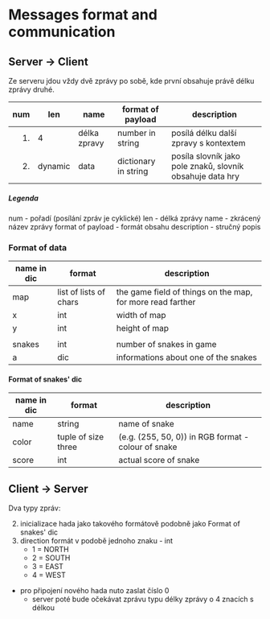# Messages format and communication

## Server -> Client

Ze serveru jdou vždy dvě zprávy po sobě, kde první obsahuje právě délku zprávy druhé.

| num  | len     | name         | format of payload    | description                                               |
| ---: | ------- | ------------ | -------------------- | --------------------------------------------------------- |
| 1.   | 4       | délka zpravy | number in string     | posílá délku další zpravy s kontextem                     |
| 2.   | dynamic | data         | dictionary in string | posíla slovník jako pole znaků, slovník obsahuje data hry |

##### Legenda

num - pořadí (posílání zpráv je cyklické)
len - délká zprávy
name - zkrácený název zprávy
format of payload - formát obsahu
description - stručný popis

### Format of data

| name in dic | format                 | description                                                |
| ----------- | ---------------------- | ---------------------------------------------------------- |
| map         | list of lists of chars | the game field of things on the map, for more read farther |
| x           | int                    | width of map                                               |
| y           | int                    | height of map                                              |
|             |
| snakes      | int                    | number of snakes in game                                   |
| a           | dic                    | informations about one of the snakes                       |

#### Format of snakes' dic

| name in dic | format | description |
| ----------- | ------ | ----------- |
|name | string | name of snake |
|color | tuple of size three | (e.g. (255, 50, 0)) in RGB format - colour of snake |
|score | int | actual score of snake |

## Client -> Server

Dva typy zpráv:

2. inicializace hada jako takového formátově podobně jako Format of snakes' dic
1. direction formát v podobě jednoho znaku - int
    - 1 = NORTH
    - 2 = SOUTH
    - 3 = EAST
    - 4 = WEST
- pro připojení nového hada nuto zaslat číslo 0
    - server poté bude očekávat zprávu typu délky zprávy o 4 znacích s délkou